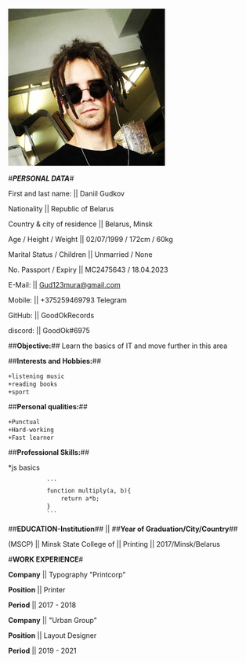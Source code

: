 ![avatar](/images/1.jpg)

#*__PERSONAL DATA__*#



First and last name:                || Daniil Gudkov

Nationality                         || Republic of Belarus

Country & city of residence         || Belarus, Minsk  

Age / Height / Weight               || 02/07/1999 / 172cm /  60kg

Marital Status / Children           || Unmarried / None

No. Passport / Expiry               || MC2475643 / 18.04.2023

E-Mail:                             || [Gud123mura@gmail.com](Gud123mura@gmail.com "My Email")

Mobile:                             || +375259469793 Telegram

GitHub:                             || GoodOkRecords

discord:                            || GoodOk#6975


##**Objective:**## Learn the basics of IT and move further in this area


##**Interests and Hobbies:**##

    +listening music
    +reading books
    +sport


##**Personal qualities:**## 

    +Punctual
    +Hard-working
    +Fast learner


##**Professional Skills:**##

*js basics

               ```
               function multiply(a, b){
                   return a*b;
               }
               ```


##**EDUCATION-Institution**##   ||    ##**Year of Graduation/City/Country**##

(MSCP)                          ||
Minsk State College of          ||
Printing                        ||    2017/Minsk/Belarus


#**WORK EXPERIENCE**#

**Company**                ||    Typography "Printcorp"

**Position**               ||    Printer

**Period**                 ||    2017 - 2018


**Company**                ||    "Urban Group"

**Position**               ||    Layout Designer

**Period**                 ||    2019 - 2021
